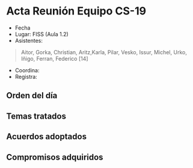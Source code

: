 # Acta Reunión Equipo CS-19

- Fecha
- Lugar: FISS (Aula 1.2)
- Asistentes:
> Aitor, Gorka, Christian, Aritz,Karla,
Pilar, Vesko, Issur, Michel, Urko, Iñigo, Ferran, Federico [14]

- Coordina: 
- Registra: 
 

## Orden del día
## Temas tratados
## Acuerdos adoptados
## Compromisos adquiridos


